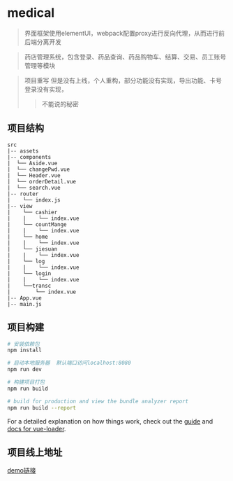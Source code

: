 # medical

> 界面框架使用elementUI，webpack配置proxy进行反向代理，从而进行前后端分离开发 

>药店管理系统，包含登录、药品查询、药品购物车、结算、交易、员工账号管理等模块

> 项目重写 但是没有上线，个人重构，部分功能没有实现，导出功能、卡号登录没有实现，
>    >不能说的秘密


## 项目结构
```
src
|-- assets
|-- components
|  └── Aside.vue
|  └── changePwd.vue
|  └── Header.vue
|  └── orderDetail.vue
|  └── search.vue
|-- router
|    └── index.js
|-- view
|    └── cashier
|    |    └── index.vue
|    └── countMange
|    |    └── index.vue
|    └── home
|    |    └── index.vue
|    └── jiesuan
|    |    └── index.vue
|    └── log
|    |    └── index.vue
|    └── login
|    |    └── index.vue
|    └──transc
|        └── index.vue
|-- App.vue
|-- main.js

```

## 项目构建

``` bash
# 安装依赖包
npm install

# 启动本地服务器  默认端口访问localhost:8080
npm run dev

# 构建项目打包
npm run build

# build for production and view the bundle analyzer report
npm run build --report
```

For a detailed explanation on how things work, check out the [guide](http://vuejs-templates.github.io/webpack/) and [docs for vue-loader](http://vuejs.github.io/vue-loader).
## 项目线上地址
[demo链接](http://medical.jibahui.com/#/login)